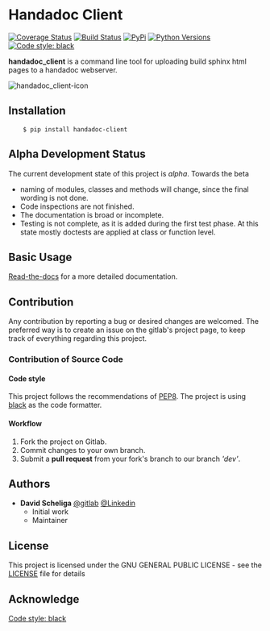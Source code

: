 # Handadoc Client 
[![Coverage Status](https://coveralls.io/repos/gitlab/david.scheliga/handadoc_client/badge.svg?branch=release)](https://coveralls.io/gitlab/david.scheliga/handadoc_client?branch=release)
[![Build Status](https://travis-ci.com/david.scheliga/handadoc_client.svg?branch=release)](https://travis-ci.com/david.scheliga/handadoc_client)
[![PyPi](https://img.shields.io/pypi/v/handadoc_client.svg?style=flat-square&label=PyPI)](https://https://pypi.org/project/handadoc_client/)
[![Python Versions](https://img.shields.io/pypi/pyversions/handadoc_client.svg?style=flat-square&label=PyPI)](https://https://pypi.org/project/handadoc_client/)
[![Code style: black](https://img.shields.io/badge/code%20style-black-000000.svg)](https://github.com/psf/black)

**handadoc_client** is a command line tool for uploading build sphinx html pages to
a handadoc webserver.

![handadoc_client-icon](https://handadoc_client.readthedocs.io/en/latest/_images/handadoc_client-icon.svg)

## Installation

```` shell script
    $ pip install handadoc-client
````

## Alpha Development Status

The current development state of this project is *alpha*. Towards the beta

- naming of modules, classes and methods will change, since the final wording is not
  done.
- Code inspections are not finished.
- The documentation is broad or incomplete.
- Testing is not complete, as it is added during the first test phase. At this
  state mostly doctests are applied at class or function level.


## Basic Usage

[Read-the-docs](https://handadoc_client.readthedocs.io/en/latest/index.html) for a more detailed documentation.

## Contribution

Any contribution by reporting a bug or desired changes are welcomed. The preferred 
way is to create an issue on the gitlab's project page, to keep track of everything 
regarding this project.

### Contribution of Source Code
#### Code style
This project follows the recommendations of [PEP8](https://www.python.org/dev/peps/pep-0008/).
The project is using [black](https://github.com/psf/black) as the code formatter.

#### Workflow

1. Fork the project on Gitlab.
2. Commit changes to your own branch.
3. Submit a **pull request** from your fork's branch to our branch *'dev'*.

## Authors

* **David Scheliga** 
    [@gitlab](https://gitlab.com/david.scheliga)
    [@Linkedin](https://www.linkedin.com/in/david-scheliga-576984171/)
    - Initial work
    - Maintainer

## License

This project is licensed under the GNU GENERAL PUBLIC LICENSE - see the
[LICENSE](LICENSE) file for details

## Acknowledge

[Code style: black](https://github.com/psf/black)
